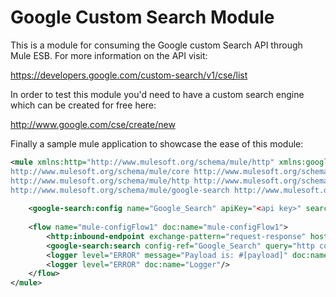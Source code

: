 # Google Custom Search Module

This is a module for consuming the Google custom Search API through Mule ESB. For more information on the API visit:

https://developers.google.com/custom-search/v1/cse/list

In order to test this module you'd need to have a custom search engine which can be created for free here:

http://www.google.com/cse/create/new

Finally a sample mule application to showcase the ease of this module:

```xml
<mule xmlns:http="http://www.mulesoft.org/schema/mule/http" xmlns:google-search="http://www.mulesoft.org/schema/mule/google-search" xmlns="http://www.mulesoft.org/schema/mule/core" xmlns:doc="http://www.mulesoft.org/schema/mule/documentation" xmlns:spring="http://www.springframework.org/schema/beans" version="EE-3.4.0" xmlns:xsi="http://www.w3.org/2001/XMLSchema-instance" xsi:schemaLocation="http://www.springframework.org/schema/beans http://www.springframework.org/schema/beans/spring-beans-current.xsd
http://www.mulesoft.org/schema/mule/core http://www.mulesoft.org/schema/mule/core/current/mule.xsd
http://www.mulesoft.org/schema/mule/http http://www.mulesoft.org/schema/mule/http/current/mule-http.xsd
http://www.mulesoft.org/schema/mule/google-search http://www.mulesoft.org/schema/mule/google-search/1.0.0-SNAPSHOT/mule-google-search.xsd">
    
    <google-search:config name="Google_Search" apiKey="<api key>" searchEngineId="<engine id>" doc:name="Google Search"/>
    
    <flow name="mule-configFlow1" doc:name="mule-configFlow1">
        <http:inbound-endpoint exchange-pattern="request-response" host="localhost" port="8081" doc:name="HTTP"/>
        <google-search:search config-ref="Google_Search" query="http connector" doc:name="Google Search" />
        <logger level="ERROR" message="Payload is: #[payload]" doc:name="Logger"/>
        <logger level="ERROR" doc:name="Logger"/>
    </flow>
</mule>
```